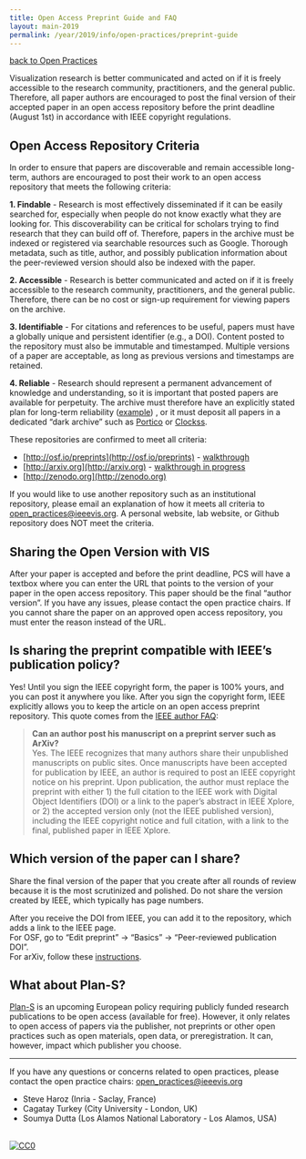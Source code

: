 ```yaml
---
title: Open Access Preprint Guide and FAQ
layout: main-2019
permalink: /year/2019/info/open-practices/preprint-guide
---
```


[back to Open Practices](open-practices)  

Visualization research is better communicated and acted on if it is freely accessible to the research community, practitioners, and the general public. Therefore, all paper authors are encouraged to post the final version of their accepted paper in an open access repository before the print deadline (August 1st) in accordance with IEEE copyright regulations.

## Open Access Repository Criteria

In order to ensure that papers are discoverable and remain accessible long-term, authors are encouraged to post their work to an open access repository that meets the following criteria:

**1. Findable** - Research is most effectively disseminated if it can be easily searched for, especially when people do not know exactly what they are looking for. This discoverability can be critical for scholars trying to find research that they can build off of. Therefore, papers in the archive must be indexed or registered via searchable resources such as Google. Thorough metadata, such as title, author, and possibly publication information about the peer-reviewed version should also be indexed with the paper.

**2. Accessible** - Research is better communicated and acted on if it is freely accessible to the research community, practitioners, and the general public. Therefore, there can be no cost or sign-up requirement for viewing papers on the archive.

**3. Identifiable** - For citations and references to be useful, papers must have a globally unique and persistent identifier (e.g., a DOI). Content posted to the repository must also be immutable and timestamped. Multiple versions of a paper are acceptable, as long as previous versions and timestamps are retained.

**4. Reliable** - Research should represent a permanent advancement of knowledge and understanding, so it is important that posted papers are available for perpetuity. The archive must therefore have an explicitly stated plan for long-term reliability ([example](http://help.osf.io/m/faqs/l/726460-faqs#what-if-you-run-out-of-funding-what-happens-to-my-data)) <!-- [arxiv](https://confluence.cornell.edu/display/arxivpub/arXiv+Budgets+and+Reserve+Fund+Policy) -->, or it must deposit all papers in a dedicated “dark archive” such as [Portico](https://www.portico.org) or [Clockss](https://clockss.org).

These repositories are confirmed to meet all criteria:

* [http://osf.io/preprints](http://osf.io/preprints) - [walkthrough](https://docs.google.com/document/d/1ZsNLXSDZB5MOTj0FGtPNGZ4FKSAGJ4FrtgoMZf4z-xw/edit?usp=sharing)
* [http://arxiv.org](http://arxiv.org) - [walkthrough in progress](https://docs.google.com/document/d/1oth87A9mnXK_skh1zgplto4W_eXYPZHkY3DN26gWUR4/edit)
* [http://zenodo.org](http://zenodo.org)
    
If you would like to use another repository such as an institutional repository, please email an explanation of how it meets all criteria to open_practices@ieeevis.org. A personal website, lab website, or Github repository does NOT meet the criteria.

## Sharing the Open Version with VIS

After your paper is accepted and before the print deadline, PCS will have a textbox where you can enter the URL that points to the version of your paper in the open access repository. This paper should be the final “author version”. If you have any issues, please contact the open practice chairs. If you cannot share the paper on an approved open access repository, you must enter the reason instead of the URL.

  

## Is sharing the preprint compatible with IEEE’s publication policy?

Yes! Until you sign the IEEE copyright form, the paper is 100% yours, and you can post it anywhere you like. After you sign the copyright form, IEEE explicitly allows you to keep the article on an open access preprint repository. This quote comes from the [IEEE author FAQ](https://www.ieee.org/content/dam/ieee-org/ieee/web/org/pubs/author_faq.pdf):

> **Can an author post his manuscript on a preprint server such as ArXiv?**  
> Yes. The IEEE recognizes that many authors share their unpublished
> manuscripts on public sites. Once manuscripts have been accepted for
> publication by IEEE, an author is required to post an IEEE copyright
> notice on his preprint. Upon publication, the author must replace the
> preprint with either 1) the full citation to the IEEE work with
> Digital Object Identifiers (DOI) or a link to the paper’s abstract in
> IEEE Xplore, or 2) the accepted version only (not the IEEE published
> version), including the IEEE copyright notice and full citation, with
> a link to the final, published paper in IEEE Xplore.

## Which version of the paper can I share?
Share the final version of the paper that you create after all rounds of review because it is the most scrutinized and polished. Do not share the version created by IEEE, which typically has page numbers.

After you receive the DOI from IEEE, you can add it to the repository, which adds a link to the IEEE page.  
For OSF, go to “Edit preprint” -> “Basics” -> “Peer-reviewed publication DOI”.  
For arXiv, follow these [instructions](https://arxiv.org/help/jref).

## What about Plan-S?

[Plan-S](https://www.coalition-s.org/) is an upcoming European policy requiring publicly funded research publications to be open access (available for free). However, it only relates to open access of papers via the publisher, not preprints or other open practices such as open materials, open data, or preregistration. It can, however, impact which publisher you choose.  
  

---

If you have any questions or concerns related to open practices, please contact the open practice chairs: [open_practices@ieeevis.org](mailto:open_practices@ieeevis.org)
* Steve Haroz (Inria - Saclay, France)  
* Cagatay Turkey (City University - London, UK)  
* Soumya Dutta (Los Alamos National Laboratory - Los Alamos, USA)  

<br /> <a rel="license" href="http://creativecommons.org/publicdomain/zero/1.0/"> <img src="https://licensebuttons.net/p/zero/1.0/80x15.png" style="border-style: none;" alt="CC0" /> </a>